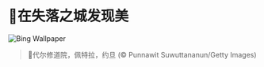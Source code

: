 # 🔖在失落之城发现美

![Bing Wallpaper](https://www.bing.com/th?id=OHR.PetraMonastery_ZH-CN5091189333_1920x1080.jpg&rf=LaDigue_1920x1080.jpg&pid=hp)

> 📝代尔修道院，佩特拉，约旦 (© Punnawit Suwuttananun/Getty Images)

